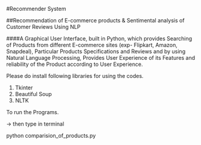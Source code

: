 #Recommender System

##Recommendation of E-commerce products & Sentimental analysis of Customer Reviews Using NLP

####A Graphical User Interface, built in Python, which provides Searching of Products from different E-commerce sites (exp- Flipkart, Amazon, Snapdeal), Particular Products Specifications and Reviews and by using Natural Language Processing, Provides User Experience of its Features and reliability of the Product according to User Experience.

Please do install following libraries for using the codes.

 1. Tkinter
 2. Beautiful Soup
 3. NLTK
 
To run the Programs.
 
 -> then type in terminal
 
python comparision_of_products.py